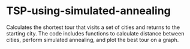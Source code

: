 # TSP-using-simulated-annealing
Calculates the shortest tour that visits a set of cities and returns to the starting city. The code includes functions to calculate distance between cities, perform simulated annealing, and plot the best tour on a graph.
